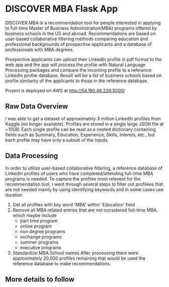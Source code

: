 # DISCOVER MBA Flask App
DISCOVER MBA is a recommendation tool for people interested in applying to full-time Master of Business Administration(MBA) programs offered by business schools in the US and abroad. Recommendations are based on user-based collaborative filtering methods comparing education and professional backgrounds of prospective applicants and a database of professionals with MBA degrees.

Prospective applicants can upload their LinkedIn profile in pdf format to the web app and the app will process the profile with Natural Language Processing packages and compare the incoming profile to a reference LinkedIn profile database.  Result will be a list of business schools based on profile similarity of the applicants to those in the reference database.

Project is deployed on AWS at http://54.190.48.226:5000/

## Raw Data Overview
I was able to get a dataset of approximately 3 million LinkedIn profiles from Kaggle (no longer available).  Profiles are stored in a single large JSON file at ~10GB.  Each single profile can be read as a nested dictionary containing fields such as Summary, Education, Experience, Skills, Interets, etc., but each profile may have only a subset of the inputs.

## Data Processing
In order to utilize user-based collaborative filtering, a reference database of LinkedIn profiles of users who have completed/attending full-time MBA programs is needed. To capture the profiles most relevent for the recommendation tool, I went through several steps to filter out profilees that are not needed mainly by using identifying keywords and in some cases use duration 
1. Get all profiles with key word 'MBA' within 'Education' field
2. Remove all MBA related entries that are not considered full-time MBA, which maybe include
    - part time program
    - online program
    - non degree programs
    - exchange programs
    - summer programs
    - executive programs
3. Standardize MBA School names
After processing there were approximately 20,000 profiles remaining that would be used the reference database to make recommendations.

## More details to follow

